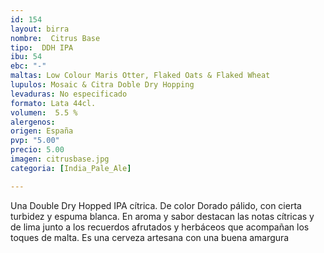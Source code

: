 ```yaml
---
id: 154
layout: birra
nombre:  Citrus Base
tipo:  DDH IPA
ibu: 54 
ebc: "-"
maltas: Low Colour Maris Otter, Flaked Oats & Flaked Wheat
lupulos: Mosaic & Citra Doble Dry Hopping
levaduras: No especificado
formato: Lata 44cl.
volumen:  5.5 %
alergenos: 
origen: España
pvp: "5.00"
precio: 5.00
imagen: citrusbase.jpg
categoria: [India_Pale_Ale]

---
```

Una Double Dry Hopped IPA cítrica. De color Dorado pálido, con cierta turbidez y espuma blanca. En aroma y sabor destacan las notas cítricas y de lima junto a los recuerdos afrutados y herbáceos que acompañan los toques de malta. Es una cerveza artesana con una buena amargura




















